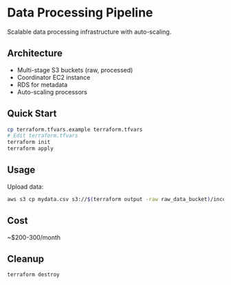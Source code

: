 # Data Processing Pipeline

Scalable data processing infrastructure with auto-scaling.

## Architecture
- Multi-stage S3 buckets (raw, processed)
- Coordinator EC2 instance
- RDS for metadata
- Auto-scaling processors

## Quick Start

```bash
cp terraform.tfvars.example terraform.tfvars
# Edit terraform.tfvars
terraform init
terraform apply
```

## Usage

Upload data:
```bash
aws s3 cp mydata.csv s3://$(terraform output -raw raw_data_bucket)/incoming/
```

## Cost
~$200-300/month

## Cleanup
```bash
terraform destroy
```
